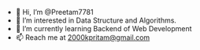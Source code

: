 - 👋 Hi, I’m @Preetam7781
- 👀 I’m interested in Data Structure and Algorithms.
- 🌱 I’m currently learning Backend of Web Development 
- 📫 Reach me at 2000kpritam@gmail.com

<!---
Preetam7781/Preetam7781 is a ✨ special ✨ repository because its `README.md` (this file) appears on your GitHub profile.
You can click the Preview link to take a look at your changes.
--->
